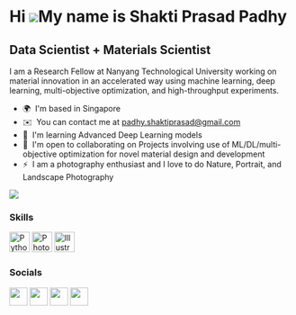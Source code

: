 Hi ![](https://user-images.githubusercontent.com/18350557/176309783-0785949b-9127-417c-8b55-ab5a4333674e.gif)My name is Shakti Prasad Padhy
===========================================================================================================================================

Data Scientist + Materials Scientist
------------------------------------

I am a Research Fellow at Nanyang Technological University working on material innovation in an accelerated way using machine learning, deep learning, multi-objective optimization, and high-throughput experiments.

*   🌍  I'm based in Singapore
*   ✉️  You can contact me at [padhy.shaktiprasad@gmail.com](mailto:padhy.shaktiprasad@gmail.com)
*   🧠  I'm learning Advanced Deep Learning models
*   🤝  I'm open to collaborating on Projects involving use of ML/DL/multi-objective optimization for novel material design and development
*   ⚡  I am a photography enthusiast and I love to do Nature, Portrait, and Landscape Photography

<a href="https://www.twitter.com/ShaktiPadhy" target="_blank" rel="noreferrer"><img src="https://img.shields.io/twitter/follow/ShaktiPadhy?logo=twitter&style=for-the-badge&color=0891b2&labelColor=27272a" /></a>

### Skills

<p align="left"> <a href="https://www.python.org/" target="_blank" rel="noreferrer"><img src="https://raw.githubusercontent.com/danielcranney/readme-generator/main/public/icons/skills/python-colored.svg" width="36" height="36" alt="Python" /></a> <a href="https://www.adobe.com/uk/products/photoshop.html" target="_blank" rel="noreferrer"><img src="https://raw.githubusercontent.com/danielcranney/readme-generator/main/public/icons/skills/photoshop-colored.svg" width="36" height="36" alt="Photoshop" /></a> <a href="adobe.com/uk/products/illustrator.html" target="_blank" rel="noreferrer"><img src="https://raw.githubusercontent.com/danielcranney/readme-generator/main/public/icons/skills/illustrator-colored.svg" width="36" height="36" alt="Illustrator" /></a> </p>
                    
### Socials

<p align="left"> <a href="https://www.github.com/Shakti-95" target="_blank" rel="noreferrer"><img src="https://raw.githubusercontent.com/danielcranney/readme-generator/main/public/icons/socials/github.svg" width="32" height="32" /></a> <a href="http://www.instagram.com/thegutsylens" target="_blank" rel="noreferrer"><img src="https://raw.githubusercontent.com/danielcranney/readme-generator/main/public/icons/socials/instagram.svg" width="32" height="32" /></a> <a href="https://www.linkedin.com/in/shakti-prasad-padhy" target="_blank" rel="noreferrer"><img src="https://raw.githubusercontent.com/danielcranney/readme-generator/main/public/icons/socials/linkedin.svg" width="32" height="32" /></a> <a href="https://www.twitter.com/ShaktiPadhy" target="_blank" rel="noreferrer"><img src="https://raw.githubusercontent.com/danielcranney/readme-generator/main/public/icons/socials/twitter.svg" width="32" height="32" /></a> </p>
